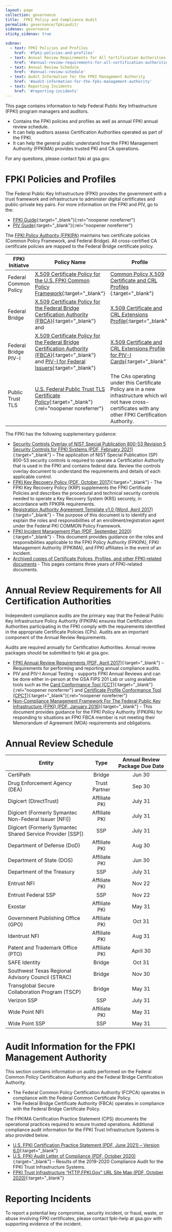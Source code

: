 ```yaml
---
layout: page
collection: governance
title:  FPKI Policy and Compliance Audit
permalink: governance/fpkiaudit/
sidenav: governance
sticky_sidenav: true

subnav:
  - text: FPKI Policies and Profiles
    href: '#fpki-policies-and-profiles'
  - text: Annual Review Requirements for All Certification Authorities
    href: '#annual-review-requirements-for-all-certification-authorities'
  - text: Annual Review Schedule
    href: '#annual-review-schedule'
  - text: Audit Information for the FPKI Management Authority
    href: '#audit-information-for-the-fpki-management-authority'
  - text: Reporting Incidents
    href: '#reporting-incidents'
---
```


This page contains information to help Federal Public Key Infrastructure (FPKI) program managers and auditors.
- Contains the FPKI policies and profiles as well as annual FPKI annual review schedule.
- It can help auditors assess Certification Authorities operated as part of the FPKI. 
- It can help the general public understand how the FPKI Management Authority (FPKIMA) provides trusted PKI and CA operations.

For any questions, please contact fpki at gsa.gov.


# FPKI Policies and Profiles

The Federal Public Key Infrastructure (FPKI) provides the government with a trust framework and infrastructure to administer digital certificates and public-private key pairs. For more information on the FPKI and PIV, go to the:
- [FPKI Guide](https://playbooks.idmanagement.gov/fpki/){:target="_blank"}{:rel="noopener noreferrer"}
- [PIV Guide](https://playbooks.idmanagement.gov/piv/){:target="_blank"}{:rel="noopener noreferrer"}

The [FPKI Policy Authority (FPKIPA)](../ficam#federal-public-key-infrastructure-policy-authority) maintains two certificate policies (Common Policy Framework, and Federal Bridge). All cross-certified CA certificate policies are mapped to the Federal Bridge certificate policy.

| FPKI Initiatve | Policy Name | Profile | Change Proposals |
| -------------- | ----------- | ------- | ---------------- |
| Federal Common Policy | [X.509 Certificate Policy for the U.S. FPKI Common Policy Framework](../../docs/fpki-x509-cert-policy-common.pdf){:target="_blank"} | [Common Policy X.509 Certificate and CRL Profiles ](../../docs/fpki-x509-cert-profile-common.pdf){:target="_blank"}  | [Common Change Proposals](../fpkiarchive/) |
| Federal Bridge | [X.509 Certificate Policy for the Federal Bridge Certification Authority (FBCA)](../../docs/fpki-x509-cert-policy-fbca.pdf){:target="_blank"} and  | [X.509 Certificate and CRL Extensions Profile](../../docs/fpki-x509-cert-profiles-fbca.pdf){:target="_blank"} | [Bridge Change Proposals](../fpkiarchive/) |
| Federal Bridge PIV-I | [X.509 Certificate Policy for the Federal Bridge Certification Authority (FBCA)](../../docs/fpki-x509-cert-policy-fbca.pdf){:target="_blank"} and [PIV-I for Federal Issuers](../../docs/fpki-pivi-for-issuers.pdf){:target="_blank"}  | [X.509 Certificate and CRL Extensions Profile for PIV-I Cards](../../docs/fpki-x509-cert-profiles-pivi.pdf){:target="_blank"}  | [Bridge Change Proposals](../fpkiarchive/) |
| Public Trust TLS | [U.S. Federal Public Trust TLS Certificate Policy](https://devicepki.idmanagement.gov/){:target="_blank"}{:rel="noopener noreferrer"} |  The CAs operating under this Certificate Policy are in a new infrastructure which will not have cross-certificates with any other FPKI Certification Authority.|

The FPKI has the following supplementary guidance:

- [Security Controls Overlay of NIST Special Publication 800-53 Revision 5 Security Controls for FPKI Systems (PDF, February 2021)](../../docs/fpki-overlay-sp-800-53.pdf){:target="_blank"} – The application of NIST Special Publication (SP) 800-53 security controls is required to operate a Certification Authority that is used in the FPKI and contains federal data. Review the controls overlay document to understand the requirements and details of each applicable control.
- [FPKI Key Recovery Policy (PDF, October 2017)](../../docs/fpki-key-recovery.pdf){:target="_blank"} - The FPKI Key Recovery Policy (KRP) supplements the FPKI Certificate Policies and describes the procedural and technical security controls needed to operate a Key Recovery System (KRS) securely, in accordance with FPKIPA requirements.
- [Registration Authority Agreement Template v1.0 (Word, April 2017)](../../docs/fpki-ssp-raa.docx){:target="_blank"} - The purpose of this document is to identify and explain the roles and responsibilities of an enrollment/registration agent under the Federal PKI COMMON Policy Framework.
- [FPKI Incident Management Plan (PDF, September 2020)](../../docs/fpki-imp.pdf){:target="_blank"} - This document provides guidance on the roles and responsibilities applicable to the FPKI Policy Authority (FPKIPA), FPKI Management Authority (FPKIMA), and FPKI affiliates in the event of an incident. 
- [Archived copies of Certificate Polices, Profiles, and other FPKI-related documents](../fpkiarchive/) - This pages contains three years of FPKI-related documents.


# Annual Review Requirements for All Certification Authorities

Independent compliance audits are the primary way that the Federal Public Key Infrastructure Policy Authority (FPKIPA) ensures that Certification Authorities participating in the FPKI comply with the requirements identified in the appropriate Certificate Policies (CPs). Audits are an important component of the Annual Review Requirements.

Audits are required annually for Certification Authorities.  Annual review packages should be submitted to fpki at gsa.gov.

- [FPKI Annual Review Requirements (PDF, April 2017)](../../docs/fpki-annual-review-requirements.pdf){:target="_blank"} – Requirements for performing and reporting annual compliance audits.
- PIV and PIV-I Annual Testing - supports FPKI Annual Reviews and can be done either in-person at the GSA FIPS 201 Lab or using available tools such as the [Card Conformance Tool (CCT)](https://playbooks.idmanagement.gov/fpki/tools/cct/){:target="_blank"}{:rel="noopener noreferrer"} and [Certificate Profile Conformance Tool (CPCT)](https://playbooks.idmanagement.gov/fpki/tools/cpct/){:target="_blank"}{:rel="noopener noreferrer"}
- [Non-Compliance Management Framework For The Federal Public Key Infrastructure (FPKI) (PDF, January 2016)](../../docs/fpki-nmf.pdf){:target="_blank"} - This document provides guidance for the FPKI Policy Authority (FPKIPA) for responding to situations an FPKI FBCA member is not meeting their Memorandum of Agreement (MOA) requirements and obligations.


# Annual Review Schedule

| Entity	| Type	| Annual Review Package Due Date|
| ------- | :-----: | :-----------------------------: |
| CertiPath	| Bridge |	Jun 30 |
| Drug Enforcement Agency (DEA)	| Trust Partner	| Sep 30 |
| Digicert (DirectTrust)	| Affiliate PKI	| July 31 |
| Digicert (Formerly Symantec Non-Federal Issuer [NFI])	| Affiliate PKI	| July 31 |
| Digicert (Formerly Symantec Shared Service Provider [SSP])	| SSP	| July 31 |
| Department of Defense (DoD)	| Affiliate PKI	| Aug 30 |
| Department of State (DOS)	| Affiliate PKI	| Jun 30 |
| Department of the Treasury	| SSP	| July 31 |
| Entrust NFI	| Affiliate PKI	| Nov 22 |
| Entrust Federal SSP	| SSP	| Nov 22 |
| Exostar	| Affiliate PKI	| May 31 |
| Government Publishing Office (GPO)	| Affiliate PKI	| Oct 31 |
| Identrust NFI	| Affiliate PKI	| Aug 31 |
| Patent and Trademark Office (PTO)	| Affiliate PKI	| April 30 |
| SAFE Identity	| Bridge	| Oct 31 |
| Southwest Texas Regional Advisory Council (STRAC)	| Bridge	| Nov 30 |
| Transglobal Secure Collaboration Program (TSCP)	| Bridge	| May 31 |
| Verizon SSP	| SSP	| July 31 |
| Wide Point NFI	| Affiliate PKI	| May 31 |
| Wide Point SSP	| SSP	| May 31 |


# Audit Information for the FPKI Management Authority

This section contains information on audits performed on the Federal Common Policy Certification Authority and the Federal Bridge Certification Authority.

- The Federal Common Policy Certification Authority (FCPCA) operates in compliance with the Federal Common Certificate Policy. 
- The Federal Bridge Certificate Authority (FBCA) operates in compliance with the Federal Bridge Certificate Policy.

The FPKIMA Certification Practice Statement (CPS) documents the operational practices required to ensure trusted operations. Additional compliance audit information for the FPKI Trust Infrastructure Systems is also provided below.

- [U.S. FPKI Certification Practice Statement (PDF, June 2021) – Version 6.0](../../docs/fpki-fpkima-cps.pdf){:target="_blank"}
- [U.S. FPKI Audit Letter of Compliance (PDF, October 2020)](../../docs/fpki-fpkima-audit-letter.pdf){:target="_blank"} – Results of the 2019-2020 Compliance Audit for the FPKI Trust Infrastructure Systems.
- [FPKI Trust Infrastructure “HTTP.FPKI.Gov” URL Site Map (PDF, October 2020)](../../docs/fpki-fpkima-sitemap.pdf){:target="_blank"}


# Reporting Incidents

To report a potential key compromise, security incident, or fraud, waste, or abuse involving FPKI certificates, please contact fpki-help at gsa.gov with supporting evidence of the incident.
